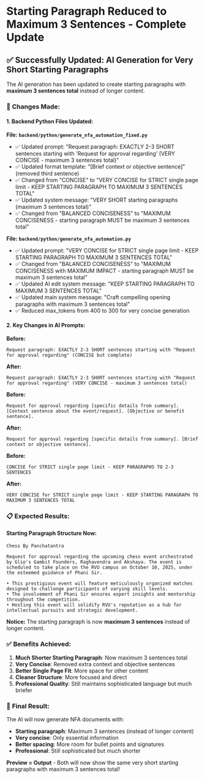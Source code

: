 # Starting Paragraph Reduced to Maximum 3 Sentences - Complete Update

## ✅ Successfully Updated: AI Generation for Very Short Starting Paragraphs

The AI generation has been updated to create starting paragraphs with **maximum 3 sentences total** instead of longer content.

### 🎯 **Changes Made:**

#### **1. Backend Python Files Updated:**

**File: `backend/python/generate_nfa_automation_fixed.py`**
- ✅ Updated prompt: "Request paragraph: EXACTLY 2-3 SHORT sentences starting with 'Request for approval regarding' (VERY CONCISE - maximum 3 sentences total)"
- ✅ Updated format template: "[Brief context or objective sentence]" (removed third sentence)
- ✅ Changed from "CONCISE" to "VERY CONCISE for STRICT single page limit - KEEP STARTING PARAGRAPH TO MAXIMUM 3 SENTENCES TOTAL"
- ✅ Updated system message: "VERY SHORT starting paragraphs (maximum 3 sentences total)"
- ✅ Changed from "BALANCED CONCISENESS" to "MAXIMUM CONCISENESS - starting paragraph MUST be maximum 3 sentences total"

**File: `backend/python/generate_nfa_automation.py`**
- ✅ Updated prompt: "VERY CONCISE for STRICT single page limit - KEEP STARTING PARAGRAPH TO MAXIMUM 3 SENTENCES TOTAL"
- ✅ Changed from "BALANCED CONCISENESS" to "MAXIMUM CONCISENESS with MAXIMUM IMPACT - starting paragraph MUST be maximum 3 sentences total"
- ✅ Updated AI edit system message: "KEEP STARTING PARAGRAPH TO MAXIMUM 3 SENTENCES TOTAL"
- ✅ Updated main system message: "Craft compelling opening paragraphs with maximum 3 sentences total"
- ✅ Reduced max_tokens from 400 to 300 for very concise generation

#### **2. Key Changes in AI Prompts:**

**Before:**
```
Request paragraph: EXACTLY 2-3 SHORT sentences starting with "Request for approval regarding" (CONCISE but complete)
```

**After:**
```
Request paragraph: EXACTLY 2-3 SHORT sentences starting with "Request for approval regarding" (VERY CONCISE - maximum 3 sentences total)
```

**Before:**
```
Request for approval regarding [specific details from summary]. [Context sentence about the event/request]. [Objective or benefit sentence].
```

**After:**
```
Request for approval regarding [specific details from summary]. [Brief context or objective sentence].
```

**Before:**
```
CONCISE for STRICT single page limit - KEEP PARAGRAPHS TO 2-3 SENTENCES
```

**After:**
```
VERY CONCISE for STRICT single page limit - KEEP STARTING PARAGRAPH TO MAXIMUM 3 SENTENCES TOTAL
```

### 📋 **Expected Results:**

#### **Starting Paragraph Structure Now:**
```
Chess By Panchatantra

Request for approval regarding the upcoming chess event orchestrated by Glio's Gambit Founders, Raghavendra and Akshaya. The event is scheduled to take place on the RVU campus on October 10, 2025, under the esteemed guidance of Phani Sir.

• This prestigious event will feature meticulously organized matches designed to challenge participants of varying skill levels.
• The involvement of Phani Sir ensures expert insights and mentorship throughout the competition.
• Hosting this event will solidify RVU's reputation as a hub for intellectual pursuits and strategic development.
```

**Notice:** The starting paragraph is now **maximum 3 sentences** instead of longer content.

### ✅ **Benefits Achieved:**

1. **Much Shorter Starting Paragraph**: Now maximum 3 sentences total
2. **Very Concise**: Removed extra context and objective sentences
3. **Better Single Page Fit**: More space for other content
4. **Cleaner Structure**: More focused and direct
5. **Professional Quality**: Still maintains sophisticated language but much briefer

### 🎉 **Final Result:**

The AI will now generate NFA documents with:
- **Starting paragraph**: Maximum 3 sentences (instead of longer content)
- **Very concise**: Only essential information
- **Better spacing**: More room for bullet points and signatures
- **Professional**: Still sophisticated but much shorter

**Preview = Output** - Both will now show the same very short starting paragraphs with maximum 3 sentences total!
